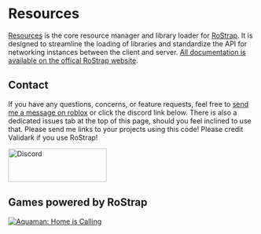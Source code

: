 # Resources
[Resources](https://github.com/RoStrap/Resources/blob/master/Resources.lua) is the core resource manager and library loader for [RoStrap](https://www.roblox.com/library/725884332/RoStrap). It is designed to streamline the loading of libraries and standardize the API for networking instances between the client and server. [All documentation is available on the offical RoStrap website](https://rostrap.github.io).

## Contact
If you have any questions, concerns, or feature requests, feel free to [send me a message on roblox](https://www.roblox.com/messages/compose?recipientId=2966752) or click the discord link below. There is also a dedicated issues tab at the top of this page, should you feel inclined to use that. Please send me links to your projects using this code! Please credit Validark if you use RoStrap!

<div align="left">
	<a href="https://discord.gg/ZaT5RwV">
		<img src="https://discordapp.com/assets/94db9c3c1eba8a38a1fcf4f223294185.png" alt="Discord" width=200 height=68 />
	</a>
</div>

## Games powered by RoStrap
[![Aquaman: Home is Calling](https://i.imgur.com/88idY50.jpg)](https://www.roblox.com/games/2056459358/Aquaman-Home-is-Calling)
